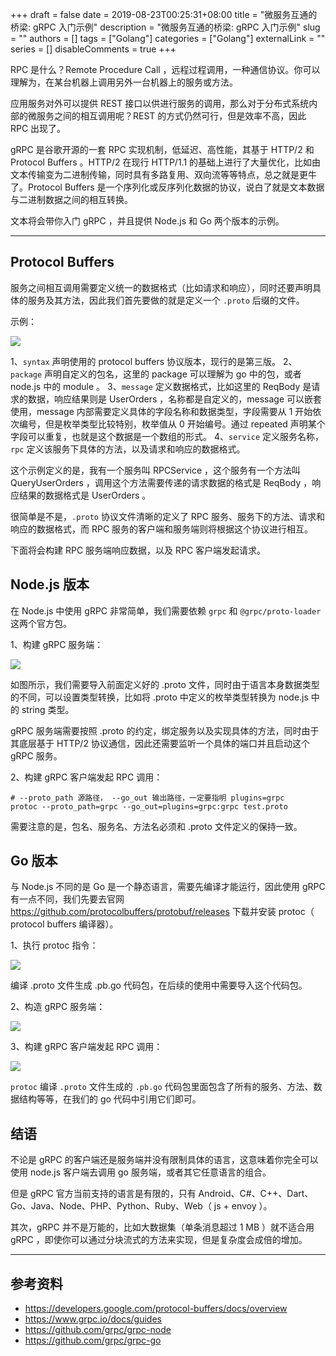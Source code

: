 +++
draft = false
date = 2019-08-23T00:25:31+08:00
title = "微服务互通的桥梁: gRPC 入门示例"
description = "微服务互通的桥梁: gRPC 入门示例"
slug = ""
authors = []
tags = ["Golang"]
categories = ["Golang"]
externalLink = ""
series = []
disableComments = true
+++


RPC 是什么？Remote Procedure Call ，远程过程调用，一种通信协议。你可以理解为，在某台机器上调用另外一台机器上的服务或方法。

应用服务对外可以提供 REST 接口以供进行服务的调用，那么对于分布式系统内部的微服务之间的相互调用呢？REST 的方式仍然可行，但是效率不高，因此 RPC 出现了。

gRPC 是谷歌开源的一套 RPC 实现机制，低延迟、高性能，其基于 HTTP/2 和 Protocol Buffers 。HTTP/2 在现行 HTTP/1.1 的基础上进行了大量优化，比如由文本传输变为二进制传输，同时具有多路复用、双向流等等特点，总之就是更牛了。Protocol Buffers 是一个序列化或反序列化数据的协议，说白了就是文本数据与二进制数据之间的相互转换。


文本将会带你入门 gRPC ，并且提供 Node.js 和 Go 两个版本的示例。

---

## Protocol Buffers

服务之间相互调用需要定义统一的数据格式（比如请求和响应），同时还要声明具体的服务及其方法，因此我们首先要做的就是定义一个 `.proto` 后缀的文件。

示例：

![](/images/middleware/grpc1.png)

1、`syntax` 声明使用的 protocol buffers 协议版本，现行的是第三版。
2、`package` 声明自定义的包名，这里的 package 可以理解为 go 中的包，或者 node.js 中的 module 。
3、`message` 定义数据格式，比如这里的 ReqBody 是请求的数据，响应结果则是 UserOrders ，名称都是自定义的，message 可以嵌套使用，message 内部需要定义具体的字段名称和数据类型，字段需要从 1 开始依次编号，但是枚举类型比较特别，枚举值从 0 开始编号。通过 repeated 声明某个字段可以重复，也就是这个数据是一个数组的形式。
4、`service` 定义服务名称，`rpc` 定义该服务下具体的方法，以及请求和响应的数据格式。

这个示例定义的是，我有一个服务叫 RPCService ，这个服务有一个方法叫 QueryUserOrders ，调用这个方法需要传递的请求数据的格式是 ReqBody ，响应结果的数据格式是 UserOrders 。

很简单是不是，`.proto` 协议文件清晰的定义了 RPC 服务、服务下的方法、请求和响应的数据格式，而 RPC 服务的客户端和服务端则将根据这个协议进行相互。

下面将会构建 RPC 服务端响应数据，以及 RPC 客户端发起请求。


## Node.js 版本

在 Node.js 中使用 gRPC 非常简单，我们需要依赖 `grpc` 和 `@grpc/proto-loader` 这两个官方包。

1、构建 gRPC 服务端：

![](/images/middleware/grpc2.jpeg)

如图所示，我们需要导入前面定义好的 .proto 文件，同时由于语言本身数据类型的不同，可以设置类型转换，比如将 .proto 中定义的枚举类型转换为 node.js 中的 string 类型。

gRPC 服务端需要按照 .proto 的约定，绑定服务以及实现具体的方法，同时由于其底层基于 HTTP/2 协议通信，因此还需要监听一个具体的端口并且启动这个 gRPC 服务。


2、构建 gRPC 客户端发起 RPC 调用：

```
# --proto_path 源路径， --go_out 输出路径，一定要指明 plugins=grpc
protoc --proto_path=grpc --go_out=plugins=grpc:grpc test.proto
```

需要注意的是，包名、服务名、方法名必须和 .proto 文件定义的保持一致。


## Go 版本

与 Node.js 不同的是 Go 是一个静态语言，需要先编译才能运行，因此使用 gRPC 有一点不同，我们先要去官网
https://github.com/protocolbuffers/protobuf/releases
下载并安装 protoc（ protocol buffers 编译器）。

1、执行 protoc 指令：

![](/images/middleware/grpc3.png)

编译 .proto 文件生成 .pb.go 代码包，在后续的使用中需要导入这个代码包。


2、构造 gRPC 服务端：

![](/images/middleware/grpc4.jpeg)

3、构建 gRPC 客户端发起 RPC 调用：

![](/images/middleware/grpc5.png)

`protoc` 编译 `.proto` 文件生成的 `.pb.go` 代码包里面包含了所有的服务、方法、数据结构等等，在我们的 go 代码中引用它们即可。


## 结语

不论是 gRPC 的客户端还是服务端并没有限制具体的语言，这意味着你完全可以使用 node.js 客户端去调用 go 服务端，或者其它任意语言的组合。

但是 gRPC 官方当前支持的语言是有限的，只有 Android、C#、C++、Dart、Go、Java、Node、PHP、Python、Ruby、Web（ js + envoy ）。

其次，gRPC 并不是万能的，比如大数据集（单条消息超过 1 MB ）就不适合用 gRPC ，即使你可以通过分块流式的方法来实现，但是复杂度会成倍的增加。



---

## 参考资料

- https://developers.google.com/protocol-buffers/docs/overview
- https://www.grpc.io/docs/guides
- https://github.com/grpc/grpc-node
- https://github.com/grpc/grpc-go
